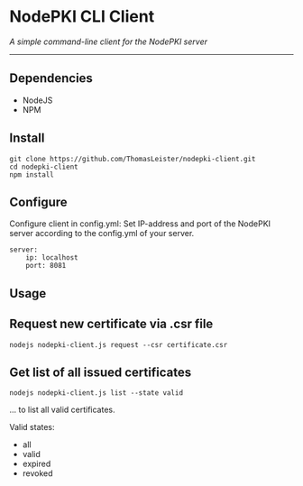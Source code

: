 # NodePKI CLI Client

*A simple command-line client for the NodePKI server*

---

## Dependencies

* NodeJS
* NPM

## Install

```
git clone https://github.com/ThomasLeister/nodepki-client.git
cd nodepki-client
npm install
```

## Configure

Configure client in config.yml: Set IP-address and port of the NodePKI server according to the config.yml of your server.

```
server:
    ip: localhost
    port: 8081

```

## Usage

## Request new certificate via .csr file

```
nodejs nodepki-client.js request --csr certificate.csr
```

## Get list of all issued certificates

```
nodejs nodepki-client.js list --state valid
```
... to list all valid certificates.

Valid states:
* all
* valid
* expired
* revoked
